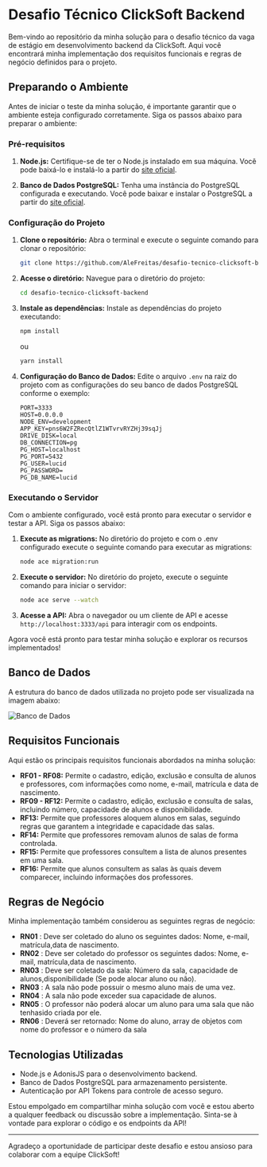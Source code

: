 # Desafio Técnico ClickSoft Backend

Bem-vindo ao repositório da minha solução para o desafio técnico da vaga de estágio em desenvolvimento backend da ClickSoft. Aqui você encontrará minha implementação dos requisitos funcionais e regras de negócio definidos para o projeto.

## Preparando o Ambiente

Antes de iniciar o teste da minha solução, é importante garantir que o ambiente esteja configurado corretamente. Siga os passos abaixo para preparar o ambiente:

### Pré-requisitos

1. **Node.js:** Certifique-se de ter o Node.js instalado em sua máquina. Você pode baixá-lo e instalá-lo a partir do [site oficial](https://nodejs.org/).

2. **Banco de Dados PostgreSQL:** Tenha uma instância do PostgreSQL configurada e executando. Você pode baixar e instalar o PostgreSQL a partir do [site oficial](https://www.postgresql.org/).

### Configuração do Projeto

1. **Clone o repositório:** Abra o terminal e execute o seguinte comando para clonar o repositório:

   ```sh
   git clone https://github.com/AleFreitas/desafio-tecnico-clicksoft-backend.git
   ```

2. **Acesse o diretório:** Navegue para o diretório do projeto:

   ```sh
   cd desafio-tecnico-clicksoft-backend
   ```

3. **Instale as dependências:** Instale as dependências do projeto executando:

   ```sh
   npm install
   ```

   ou

   ```sh
   yarn install
   ```

4. **Configuração do Banco de Dados:** Edite o arquivo `.env` na raiz do projeto com as configurações do seu banco de dados PostgreSQL conforme o exemplo:

   ```plaintext
   PORT=3333
   HOST=0.0.0.0
   NODE_ENV=development
   APP_KEY=pns6W2FZRecQtlZ1WTvrvRYZHj39sqJj
   DRIVE_DISK=local
   DB_CONNECTION=pg
   PG_HOST=localhost
   PG_PORT=5432
   PG_USER=lucid
   PG_PASSWORD=
   PG_DB_NAME=lucid
   ```

### Executando o Servidor

Com o ambiente configurado, você está pronto para executar o servidor e testar a API. Siga os passos abaixo:

1. **Execute as migrations:** No diretório do projeto e com o .env configurado execute o seguinte comando para executar as migrations:

   ```sh
   node ace migration:run
   ```
   
3. **Execute o servidor:** No diretório do projeto, execute o seguinte comando para iniciar o servidor:

   ```sh
   node ace serve --watch
   ```

4. **Acesse a API:** Abra o navegador ou um cliente de API e acesse `http://localhost:3333/api` para interagir com os endpoints.

Agora você está pronto para testar minha solução e explorar os recursos implementados!

## Banco de Dados

A estrutura do banco de dados utilizada no projeto pode ser visualizada na imagem abaixo:

![Banco de Dados](https://github.com/AleFreitas/desafio-tecnico-clicksoft-backend/assets/83618808/2afd7524-46eb-4503-bb84-e698ce9a2e91)

## Requisitos Funcionais

Aqui estão os principais requisitos funcionais abordados na minha solução:

- **RF01 - RF08:** Permite o cadastro, edição, exclusão e consulta de alunos e professores, com informações como nome, e-mail, matrícula e data de nascimento.
- **RF09 - RF12:** Permite o cadastro, edição, exclusão e consulta de salas, incluindo número, capacidade de alunos e disponibilidade.
- **RF13:** Permite que professores aloquem alunos em salas, seguindo regras que garantem a integridade e capacidade das salas.
- **RF14:** Permite que professores removam alunos de salas de forma controlada.
- **RF15:** Permite que professores consultem a lista de alunos presentes em uma sala.
- **RF16:** Permite que alunos consultem as salas às quais devem comparecer, incluindo informações dos professores.

## Regras de Negócio

Minha implementação também considerou as seguintes regras de negócio:

- **RN01** : Deve ser coletado do aluno os seguintes dados: Nome, e-mail, matrícula,data de nascimento.
- **RN02** : Deve ser coletado do professor os seguintes dados: Nome, e-mail, matrícula,data de nascimento.
- **RN03** : Deve ser coletado da sala: Número da sala, capacidade de alunos,disponibilidade (Se pode alocar aluno ou não).
- **RN03** : A sala não pode possuir o mesmo aluno mais de uma vez.
- **RN04** : A sala não pode exceder sua capacidade de alunos.
- **RN05** : O professor não poderá alocar um aluno para uma sala que não tenhasido criada por ele.
- **RN06** : Deverá ser retornado: Nome do aluno, array de objetos com nome do professor e o número da sala

## Tecnologias Utilizadas

- Node.js e AdonisJS para o desenvolvimento backend.
- Banco de Dados PostgreSQL para armazenamento persistente.
- Autenticação por API Tokens para controle de acesso seguro.

Estou empolgado em compartilhar minha solução com você e estou aberto a qualquer feedback ou discussão sobre a implementação. Sinta-se à vontade para explorar o código e os endpoints da API!

---

Agradeço a oportunidade de participar deste desafio e estou ansioso para colaborar com a equipe ClickSoft!
